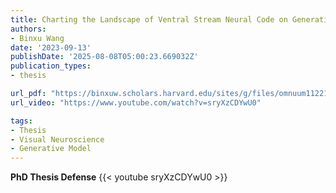 ```yaml
---
title: Charting the Landscape of Ventral Stream Neural Code on Generative Image Manifolds
authors:
- Binxu Wang
date: '2023-09-13'
publishDate: '2025-08-08T05:00:23.669032Z'
publication_types:
- thesis

url_pdf: "https://binxuw.scholars.harvard.edu/sites/g/files/omnuum11221/files/dissertationdraft_landscape_geometry_final_final.pdf"
url_video: "https://www.youtube.com/watch?v=sryXzCDYwU0"

tags:
- Thesis
- Visual Neuroscience
- Generative Model
---
```

**PhD Thesis Defense**
{{< youtube sryXzCDYwU0 >}}